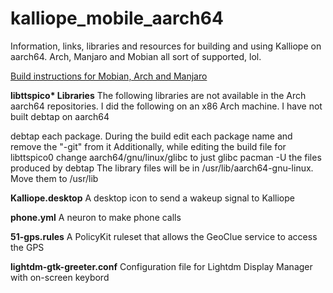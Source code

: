 # kalliope_mobile_aarch64

Information, links, libraries and resources for building and using Kalliope on aarch64. 
Arch, Manjaro and Mobian all sort of supported, lol.

<a href="https://forum.pine64.org/showthread.php?tid=12055">Build instructions for Mobian, Arch and Manjaro</a>

<b>libttspico* Libraries</b>
The following libraries are not available in the Arch aarch64 repositories.
I did the following on an x86 Arch machine. I have not built debtap on aarch64 

debtap each package. During the build edit each package name and remove the "-git" from it
Additionally, while editing the build file for libttspico0 change aarch64/gnu/linux/glibc to just glibc
pacman -U the files produced by debtap
The library files will be in /usr/lib/aarch64-gnu-linux. Move them to /usr/lib

<b>Kalliope.desktop</b>
A desktop icon to send a wakeup signal to Kalliope

<b>phone.yml</b>
A neuron to make phone calls

<b>51-gps.rules</b>
A PolicyKit ruleset that allows the GeoClue service to access the GPS

<b>lightdm-gtk-greeter.conf</b>
Configuration file for Lightdm Display Manager with on-screen keybord

